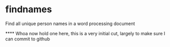 findnames
=========

Find all unique person names in a word processing document



**** Whoa now hold one here, this is a very initial cut, largely to make sure I can commit to github  


